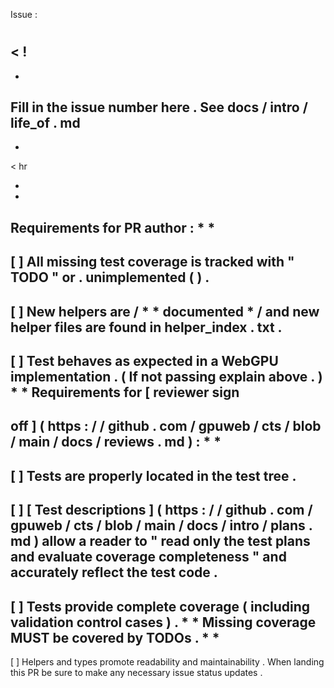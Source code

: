 Issue
:
#
<
!
-
-
Fill
in
the
issue
number
here
.
See
docs
/
intro
/
life_of
.
md
-
-
>
<
hr
>
*
*
Requirements
for
PR
author
:
*
*
-
[
]
All
missing
test
coverage
is
tracked
with
"
TODO
"
or
.
unimplemented
(
)
.
-
[
]
New
helpers
are
/
*
*
documented
*
/
and
new
helper
files
are
found
in
helper_index
.
txt
.
-
[
]
Test
behaves
as
expected
in
a
WebGPU
implementation
.
(
If
not
passing
explain
above
.
)
*
*
Requirements
for
[
reviewer
sign
-
off
]
(
https
:
/
/
github
.
com
/
gpuweb
/
cts
/
blob
/
main
/
docs
/
reviews
.
md
)
:
*
*
-
[
]
Tests
are
properly
located
in
the
test
tree
.
-
[
]
[
Test
descriptions
]
(
https
:
/
/
github
.
com
/
gpuweb
/
cts
/
blob
/
main
/
docs
/
intro
/
plans
.
md
)
allow
a
reader
to
"
read
only
the
test
plans
and
evaluate
coverage
completeness
"
and
accurately
reflect
the
test
code
.
-
[
]
Tests
provide
complete
coverage
(
including
validation
control
cases
)
.
*
*
Missing
coverage
MUST
be
covered
by
TODOs
.
*
*
-
[
]
Helpers
and
types
promote
readability
and
maintainability
.
When
landing
this
PR
be
sure
to
make
any
necessary
issue
status
updates
.
